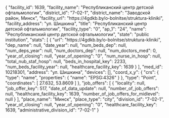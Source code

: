 {
    "facility_id": 1639,
    "facility_name": "Республиканский центр детской офтальмологии",
    "district_id": "7-02-1",
    "district_name": "Заводской район, Минск",
    "facility_url": "https:\/\/4gdkb.by\/o-bolnitse\/struktura-kliniki",
    "facility_address": "ул. Шишкина",
    "title": "Республиканский центр детской офтальмологии",
    "facility_type": "0",
    "ap_1": "24",
    "name": "Республиканский центр детской офтальмологии",
    "state": "public institution",
    "stats": [
        {
            "url": "https:\/\/4gdkb.by\/o-bolnitse\/struktura-kliniki",
            "dep_name": null,
            "date_year": null,
            "num_beds_dep": null,
            "num_deps_year": null,
            "num_doctors_dep": null,
            "num_doctors_med": 0,
            "year_of_closing": null,
            "year_of_opening": "0",
            "num_nurse_in_hosp": null,
            "total_nub_staf_hosp": null,
            "beds_in_hospital_key": 2233,
            "num_beds_facility_year": null,
            "healthcare_facility_key": 1639
        }
    ],
    "med_id": 10218301,
    "address": "ул. Шишкина",
    "devices": [],
    "coord_x_y": {
        "crs": {
            "type": "name",
            "properties": {
                "name": "EPSG:4326"
            }
        },
        "type": "Point",
        "coordinates": [
            27.632,
            53.8609
        ]
    },
    "job_offers": [
        {
            "locality": null,
            "job_offer_key": 517,
            "date_of_data_update": null,
            "number_of_job_offers": null,
            "healthcare_facility_key": 1639,
            "number_of_job_offers_for_midlevel": null
        }
    ],
    "place_name": "Минск",
    "place_type": "city",
    "division_id": "7-02-1",
    "year_of_closing": null,
    "year_of_opening": "0",
    "healthcare_facility_key": 1639,
    "administrative_division_id": "7-02-1"
}